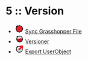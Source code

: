 # 5 :: Version

* ![IMAGE](../../.gitbook/assets/Sync_Grasshopper_File%20%281%29.png) [Sync Grasshopper File](sync_grasshopper_file.md)
* ![IMAGE](../../.gitbook/assets/Versioner%20%281%29.png) [Versioner](versioner.md)
* ![IMAGE](../../.gitbook/assets/Export_UserObject%20%281%29.png) [Export UserObject](export_userobject.md)

